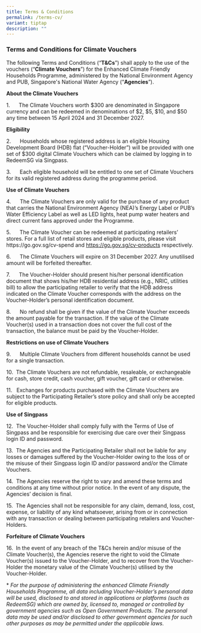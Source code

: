 ```yaml
---
title: Terms & Conditions
permalink: /terms-cv/
variant: tiptap
description: ""
---
```

<h3><strong>Terms and Conditions for Climate Vouchers</strong></h3>
<p>The following Terms and Conditions (“<strong>T&amp;Cs</strong>”) shall
apply to the use of the vouchers (“<strong>Climate Vouchers</strong>”)
for the Enhanced Climate Friendly Households Programme, administered by
the National Environment Agency and PUB, Singapore's National Water Agency
(“<strong>Agencies</strong>”).</p>
<p><strong>About the Climate Vouchers</strong>
</p>
<p>1.&nbsp;&nbsp;&nbsp;&nbsp;&nbsp; The Climate Vouchers worth $300 are denominated
in Singapore currency and can be redeemed in denominations of $2, $5, $10,
and $50 any time between 15 April 2024 and 31 December 2027.</p>
<p><strong>Eligibility</strong>
</p>
<p>2.&nbsp;&nbsp;&nbsp;&nbsp;&nbsp; Households whose registered address is
an eligible Housing Development Board (HDB) flat (“Voucher-Holder”) will
be provided with one set of $300 digital Climate Vouchers which can be
claimed by logging in to RedeemSG via Singpass.</p>
<p>3.&nbsp;&nbsp;&nbsp;&nbsp;&nbsp; Each eligible household will be entitled
to one set of Climate Vouchers for its valid registered address during
the programme period.</p>
<p><strong>Use of Climate Vouchers</strong>
</p>
<p>4.&nbsp;&nbsp;&nbsp;&nbsp;&nbsp; The Climate Vouchers are only valid for
the purchase of any product that carries the National Environment Agency
(NEA)’s Energy Label or PUB’s Water Efficiency Label as well as LED lights,
heat pump water heaters and direct current fans approved under the Programme.</p>
<p>5.&nbsp;&nbsp;&nbsp;&nbsp;&nbsp; The Climate Voucher can be redeemed at
participating retailers’ stores. For a full list of retail stores and eligible
products, please visit <a rel="noopener noreferrer nofollow" target="_blank">https://go.gov.sg/cv-spend</a> and
<a href="www.go.gov.sg/cv-products" rel="noopener noreferrer nofollow" target="_blank">https://go.gov.sg/cv-products</a>&nbsp;respectively.</p>
<p>6.&nbsp;&nbsp;&nbsp;&nbsp;&nbsp; The Climate Vouchers will expire on 31
December 2027. Any unutilised amount will be forfeited thereafter.</p>
<p>7.&nbsp;&nbsp;&nbsp;&nbsp;&nbsp; The Voucher-Holder should present his/her
personal identification document that shows his/her HDB residential address
(e.g., NRIC, utilities bill) to allow the participating retailer to verify
that the HDB address indicated on the Climate Voucher corresponds with
the address on the Voucher-Holder’s personal identification document.</p>
<p>8.&nbsp;&nbsp;&nbsp;&nbsp;&nbsp; No refund shall be given if the value
of the Climate Voucher exceeds the amount payable for the transaction.
If the value of the Climate Voucher(s) used in a transaction does not cover
the full cost of the transaction, the balance must be paid by the Voucher-Holder.</p>
<p><strong>Restrictions on use of Climate Vouchers</strong>
</p>
<p>9.&nbsp;&nbsp;&nbsp;&nbsp;&nbsp; Multiple Climate Vouchers from different
households cannot be used for a single transaction.</p>
<p>10.&nbsp; The Climate Vouchers are not refundable, resaleable, or exchangeable
for cash, store credit, cash voucher, gift voucher, gift card or otherwise.</p>
<p>11.&nbsp;&nbsp; Exchanges for products purchased with the Climate Vouchers
are subject to the Participating Retailer’s store policy and shall only
be accepted for eligible products.</p>
<p><strong>Use of Singpass</strong>
</p>
<p>12.&nbsp; The Voucher-Holder shall comply fully with the Terms of Use
of Singpass and be responsible for exercising due care over their Singpass
login ID and password.</p>
<p>13.&nbsp; The Agencies and the Participating Retailer shall not be liable
for any losses or damages suffered by the Voucher-Holder owing to the loss
of or the misuse of their Singpass login ID and/or password and/or the
Climate Vouchers.</p>
<p>14.&nbsp; The Agencies reserve the right to vary and amend these terms
and conditions at any time without prior notice. In the event of any dispute,
the Agencies’ decision is final.</p>
<p>15.&nbsp; The Agencies shall not be responsible for any claim, demand,
loss, cost, expense, or liability of any kind whatsoever, arising from
or in connection with any transaction or dealing between participating
retailers and Voucher-Holders.</p>
<p><strong>Forfeiture of Climate Vouchers</strong>
</p>
<p>16.&nbsp; In the event of any breach of the T&amp;Cs herein and/or misuse
of the Climate Voucher(s), the Agencies reserve the right to void the Climate
Voucher(s) issued to the Voucher-Holder, and to recover from the Voucher-Holder
the monetary value of the Climate Voucher(s) utilised by the Voucher-Holder.</p>
<p>*<em> For the purpose of administering the enhanced Climate Friendly Households Programme, all data including Voucher-Holder’s personal data will be used, disclosed to and stored in applications or platforms (such as RedeemSG) which are owned by, licensed to, managed or controlled by government agencies such as Open Government Products. The personal data may be used and/or disclosed to other government agencies for such other purposes as may be permitted under the applicable laws.</em>
</p>